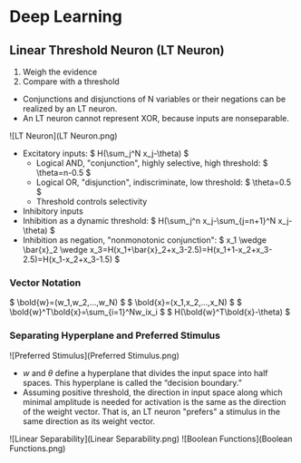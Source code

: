 # Deep Learning

## Linear Threshold Neuron (LT Neuron)
1. Weigh the evidence
2. Compare with a threshold

- Conjunctions and disjunctions of N variables or their negations can be realized by an LT neuron. 
- An LT neuron cannot represent XOR, because inputs are nonseparable.

![LT Neuron](LT Neuron.png)

- Excitatory inputs: $ H(\sum_j^N x_j-\theta) $
	- Logical AND, "conjunction", highly selective, high threshold: $ \theta=n-0.5 $
	- Logical OR, "disjunction", indiscriminate, low threshold: $ \theta=0.5 $
	- Threshold controls selectivity
- Inhibitory inputs
- Inhibition as a dynamic threshold: $ H(\sum_j^n x_j-\sum_{j=n+1}^N x_j-\theta) $
- Inhibition as negation, "nonmonotonic conjunction": $ x_1 \wedge \bar{x}_2 \wedge x_3=H(x_1+\bar{x}_2+x_3-2.5)=H(x_1+1-x_2+x_3-2.5)=H(x_1-x_2+x_3-1.5) $

### Vector Notation
$ \bold{w}=(w_1,w_2,...,w_N) $
$ \bold{x}=(x_1,x_2,...,x_N) $
$ \bold{w}^T\bold{x}=\sum_{i=1}^Nw_ix_i $
$ H(\bold{w}^T\bold{x}-\theta) $

### Separating Hyperplane and Preferred Stimulus
![Preferred Stimulus](Preferred Stimulus.png)

- $w$ and $\theta$ define a hyperplane that divides the input space into half spaces. This hyperplane is called the “decision boundary.”
- Assuming positive threshold, the direction in input space along which minimal amplitude is needed for activation is the same as the direction of the weight vector. That is, an LT neuron "prefers" a stimulus in the same direction as its weight vector.

![Linear Separability](Linear Separability.png)
![Boolean Functions](Boolean Functions.png)